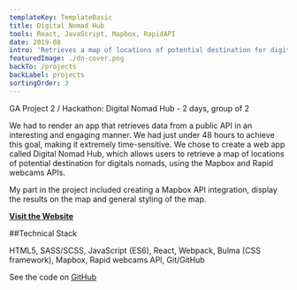 ```yaml
---
templateKey: TemplateBasic
title: Digital Nomad Hub
tools: React, JavaScript, Mapbox, RapidAPI
date: 2019-08
intro: 'Retrieves a map of locations of potential destination for digitals nomads using live streaming webcams.'
featuredImage: ./dn-cover.png
backTo: /projects
backLabel: projects
sortingOrder: 3
---
```


GA Project 2 / Hackathon: Digital Nomad Hub - 2 days, group of 2

We had to render an app that retrieves data from a public API in an interesting and engaging manner. We had just under 48 hours to achieve this goal, making it extremely time-sensitive. We chose to create a web app called Digital Nomad Hub, which allows users to retrieve a map of locations of potential destination for digitals nomads, using the Mapbox and Rapid webcams APIs.

My part in the project included creating a Mapbox API integration, display the results on the map and general styling of the map.

**<a href="https://digital-nomad-ga.herokuapp.com/" target="_blank">Visit the Website</a>**

##Technical Stack

HTML5, SASS/SCSS, JavaScript (ES6), React, Webpack, Bulma (CSS framework), Mapbox, Rapid webcams API, Git/GitHub

See the code on <a href="https://github.com/gaebar/digital-nomad-hub" target="_blank">GitHub</a>
